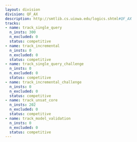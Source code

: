 ```yaml
---
layout: division
division: QF_AX
description: http://smtlib.cs.uiowa.edu/logics.shtml#QF_AX
tracks:
- name: track_single_query
  n_insts: 300
  n_excluded: 0
  status: competitive
- name: track_incremental
  n_insts: 0
  n_excluded: 0
  status: competitive
- name: track_single_query_challenge
  n_insts: 0
  n_excluded: 0
  status: competitive
- name: track_incremental_challenge
  n_insts: 0
  n_excluded: 0
  status: competitive
- name: track_unsat_core
  n_insts: 202
  n_excluded: 0
  status: competitive
- name: track_model_validation
  n_insts: 0
  n_excluded: 0
  status: competitive
---
```



